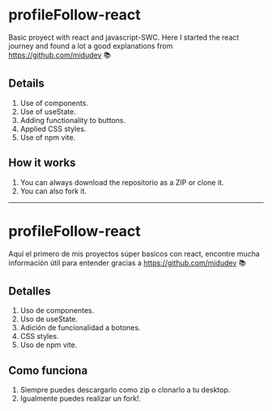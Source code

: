 # profileFollow-react

Basic proyect with react and javascript-SWC. Here I started the react journey and found a lot a good explanations from https://github.com/midudev 📚

## Details
1. Use of components.
2. Use of useState.
3. Adding functionality to buttons.
4. Applied CSS styles. 
5. Use of npm vite.

## How it works

1. You can always download the repositorio as a ZIP or clone it.
2. You can also fork it.

---
# profileFollow-react

Aquí el primero de mis proyectos súper basicos con react, encontre mucha información útil para entender gracias a https://github.com/midudev 📚

## Detalles
1. Uso de componentes.
2. Uso de useState.
3. Adición de funcionalidad a botones.
4. CSS styles. 
5. Uso de npm vite. 

## Como funciona

1. Siempre puedes descargarlo como zip o clonarlo a tu desktop.
2. Igualmente puedes realizar un fork!.